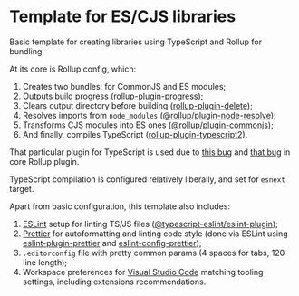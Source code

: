# Template for ES/CJS libraries

Basic template for creating libraries using TypeScript and Rollup for bundling.

At its core is Rollup config, which:
 1. Creates two bundles: for CommonJS and ES modules;
 2. Outputs build progress ([rollup-plugin-progress](https://github.com/jkuri/rollup-plugin-progress));
 3. Clears output directory before building ([rollup-plugin-delete](https://github.com/vladshcherbin/rollup-plugin-delete));
 4. Resolves imports from `node_modules` ([@rollup/plugin-node-resolve](https://github.com/rollup/plugins/tree/master/packages/node-resolve));
 5. Transforms CJS modules into ES ones ([@rollup/plugin-commonjs](https://github.com/rollup/plugins/tree/master/packages/commonjs));
 6. And finally, compiles TypeScript ([rollup-plugin-typescript2](https://github.com/ezolenko/rollup-plugin-typescript2)).

 That particular plugin for TypeScript is used due to [this bug](https://github.com/rollup/plugins/issues/418) and [that bug](https://github.com/rollup/plugins/issues/272) in core Rollup plugin.

 TypeScript compilation is configured relatively liberally, and set for `esnext` target.

Apart from basic configuration, this template also includes:
 1. [ESLint](https://github.com/eslint/eslint) setup for linting TS/JS files ([@typescript-eslint/eslint-plugin](https://github.com/typescript-eslint/typescript-eslint));
 2. [Prettier](https://github.com/prettier/prettier) for autoformatting and linting code style (done via ESLint using [eslint-plugin-prettier](https://github.com/prettier/eslint-plugin-prettier) and [eslint-config-prettier](https://github.com/prettier/eslint-config-prettier));
 3. `.editorconfig` file with pretty common params (4 spaces for tabs, 120 line length);
 4. Workspace preferences for [Visual Studio Code](https://code.visualstudio.com) matching tooling settings, including extensions recommendations.
